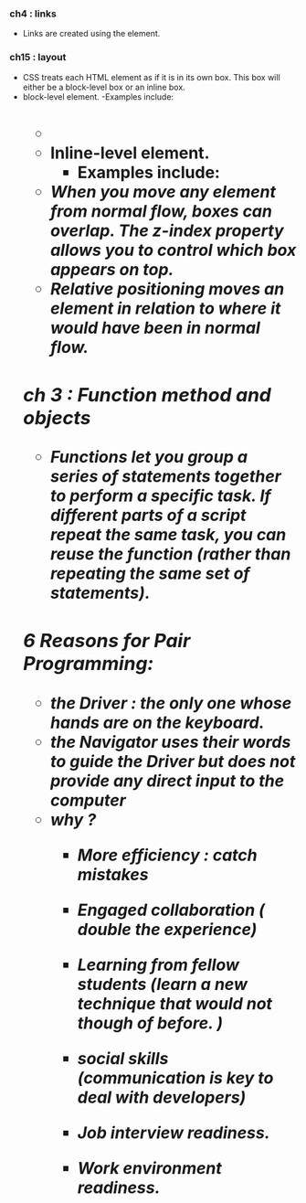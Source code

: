 ### ch4 : links
- Links are created using the <a> element.

### ch15 : layout 
- CSS treats each HTML element as if it is in its own box. This box will either be a block-level box or an inline box.
- block-level element.
   -Examples include: <h1> <p> <ul> <li>
- Inline-level element.
   - Examples include: <img> <b> <i> 
- When you move any element from normal flow, boxes can overlap. The z-index property allows you to control which box appears on top.
- Relative positioning moves an element in relation to where it would have been in normal flow.

### ch 3 : Function method and objects 
- Functions let you group a series of statements together to perform a 
specific task. If different parts of a script repeat the same task, you can 
reuse the function (rather than repeating the same set of statements).

### 6 Reasons for Pair Programming:
- the Driver : the only one whose hands are on the keyboard.
- the Navigator uses their words to guide the Driver but does not provide any direct input to the computer
- why ?
  - More efficiency : catch mistakes 
  - Engaged collaboration ( double the experience)
  - Learning from fellow students (learn a new technique that would not though of before. )
  - social skills (communication is key to deal with developers)

  - Job interview readiness.
  - Work environment readiness.

